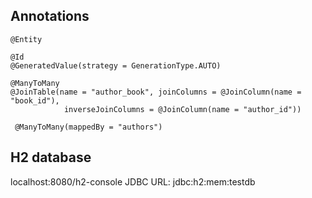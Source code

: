 ## Annotations

`@Entity`

```
@Id
@GeneratedValue(strategy = GenerationType.AUTO)
```


```
@ManyToMany
@JoinTable(name = "author_book", joinColumns = @JoinColumn(name = "book_id"),
            inverseJoinColumns = @JoinColumn(name = "author_id"))
```

` @ManyToMany(mappedBy = "authors")`

## H2 database

localhost:8080/h2-console
JDBC URL: jdbc:h2:mem:testdb


